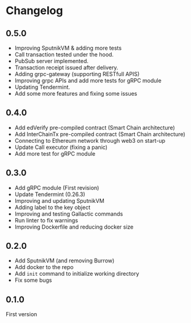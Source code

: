 # Changelog

## 0.5.0

- Improving SputnikVM & adding more tests
- Call transaction tested under the hood.
- PubSub server implemented.
- Transaction receipt issued after delivery.
- Adding grpc-gateway (supporting RESTfull APIS)
- Improving grpc APIs and add more tests for gRPC module
- Updating Tendermint.
- Add some more features and fixing some issues


## 0.4.0

- Add edVerify pre-compiled contract (Smart Chain architecture)
- Add InterChainTx pre-compiled contract (Smart Chain architecture)
- Connecting to Ethereum network through web3 on start-up
- Update Call executor (fixing a panic)
- Add more test for gRPC module

## 0.3.0

- Add gRPC module (First revision)
- Update Tendermint (0.26.3)
- Improving and updating SputnikVM
- Adding label to the key object
- Improving and testing Gallactic commands
- Run linter to fix warnings
- Improving Dockerfile and reducing docker size

## 0.2.0

- Add SputnikVM (and removing Burrow)
- Add docker to the repo
- Add `init` command to initialize working directory
- Fix some bugs

## 0.1.0

 First version